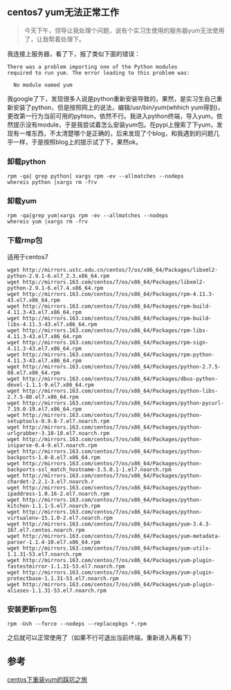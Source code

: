 ## centos7 yum无法正常工作
> 今天下午，领导让我处理个问题，说有个实习生使用的服务器yum无法使用了，让我帮着处理下。

我连接上服务器，看了下，报了类似下面的错误：
```
There was a problem importing one of the Python modules
required to run yum. The error leading to this problem was:
 
  No module named yum
```
我google了下，发现很多人说是python重新安装导致的，果然，是实习生自己重新安装了python，但是按照网上的说法，编辑/usr/bin/yum(whhich yum得到)，更改第一行为当前可用的pyhton，依然不行。我进入python终端，导入yum，依然提示没有module，于是我尝试着怎么安装yum包。在pypi上搜索了下yum，发现有一堆东西，不太清楚哪个是正确的，后来发现了个blog，和我遇到的问题几乎一样，于是按照blog上的提示试了下，果然ok。
### 卸载python
```shell
rpm -qa| grep python| xargs rpm -ev --allmatches --nodeps
whereis python |xargs rm -frv
```
### 卸载yum
```shell
rpm -qa|grep yum|xargs rpm -ev --allmatches --nodeps
whereis yum |xargs rm -frv
```
### 下载rmp包  
适用于centos7
```shell
wget http://mirrors.ustc.edu.cn/centos/7/os/x86_64/Packages/libxml2-python-2.9.1-6.el7_2.3.x86_64.rpm
wget http://mirrors.163.com/centos/7/os/x86_64/Packages/libxml2-python-2.9.1-6.el7.4.x86_64.rpm
wget http://mirrors.163.com/centos/7/os/x86_64/Packages/rpm-4.11.3-43.el7.x86_64.rpm
wget http://mirrors.163.com/centos/7/os/x86_64/Packages/rpm-build-4.11.3-43.el7.x86_64.rpm
wget http://mirrors.163.com/centos/7/os/x86_64/Packages/rpm-build-libs-4.11.3-43.el7.x86_64.rpm
wget http://mirrors.163.com/centos/7/os/x86_64/Packages/rpm-libs-4.11.3-43.el7.x86_64.rpm
wget http://mirrors.163.com/centos/7/os/x86_64/Packages/rpm-sign-4.11.3-43.el7.x86_64.rpm
wget http://mirrors.163.com/centos/7/os/x86_64/Packages/rpm-python-4.11.3-43.el7.x86_64.rpm
wget http://mirrors.163.com/centos/7/os/x86_64/Packages/python-2.7.5-88.el7.x86_64.rpm
wget http://mirrors.163.com/centos/7/os/x86_64/Packages/dbus-python-devel-1.1.1-9.el7.x86_64.rpm
wget http://mirrors.163.com/centos/7/os/x86_64/Packages/python-libs-2.7.5-88.el7.x86_64.rpm
wget http://mirrors.163.com/centos/7/os/x86_64/Packages/python-pycurl-7.19.0-19.el7.x86_64.rpm
wget http://mirrors.163.com/centos/7/os/x86_64/Packages/python-setuptools-0.9.8-7.el7.noarch.rpm
wget http://mirrors.163.com/centos/7/os/x86_64/Packages/python-urlgrabber-3.10-10.el7.noarch.rpm
wget http://mirrors.163.com/centos/7/os/x86_64/Packages/python-iniparse-0.4-9.el7.noarch.rpm
wget http://mirrors.163.com/centos/7/os/x86_64/Packages/python-backports-1.0-8.el7.x86_64.rpm
wget http://mirrors.163.com/centos/7/os/x86_64/Packages/python-backports-ssl_match_hostname-3.5.0.1-1.el7.noarch.rpm
wget http://mirrors.163.com/centos/7/os/x86_64/Packages/python-chardet-2.2.1-3.el7.noarch.r
wget http://mirrors.163.com/centos/7/os/x86_64/Packages/python-ipaddress-1.0.16-2.el7.noarch.rpm
wget http://mirrors.163.com/centos/7/os/x86_64/Packages/python-kitchen-1.1.1-5.el7.noarch.rpm
wget http://mirrors.163.com/centos/7/os/x86_64/Packages/python-virtualenv-15.1.0-2.el7.noarch.rpm
wget http://mirrors.163.com/centos/7/os/x86_64/Packages/yum-3.4.3-167.el7.centos.noarch.rpm
wget http://mirrors.163.com/centos/7/os/x86_64/Packages/yum-metadata-parser-1.1.4-10.el7.x86_64.rpm
wget http://mirrors.163.com/centos/7/os/x86_64/Packages/yum-utils-1.1.31-53.el7.noarch.rpm
wget http://mirrors.163.com/centos/7/os/x86_64/Packages/yum-plugin-fastestmirror-1.1.31-53.el7.noarch.rpm
wget http://mirrors.163.com/centos/7/os/x86_64/Packages/yum-plugin-protectbase-1.1.31-53.el7.noarch.rpm
wget http://mirrors.163.com/centos/7/os/x86_64/Packages/yum-plugin-aliases-1.1.31-53.el7.noarch.rpm
```
### 安装更新rpm包
```shell
rpm -Uvh --force --nodeps --replacepkgs *.rpm
```
之后就可以正常使用了（如果不行可退出当前终端，重新进入再看下）
## 参考
[centos下重装yum的踩坑之旅](https://www.codenong.com/cs106649714/)